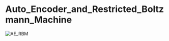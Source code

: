 # Auto_Encoder_and_Restricted_Boltzmann_Machine



![AE_RBM](https://user-images.githubusercontent.com/17803217/87052359-517a5300-c21e-11ea-8645-7c62f4bc8ced.png)
